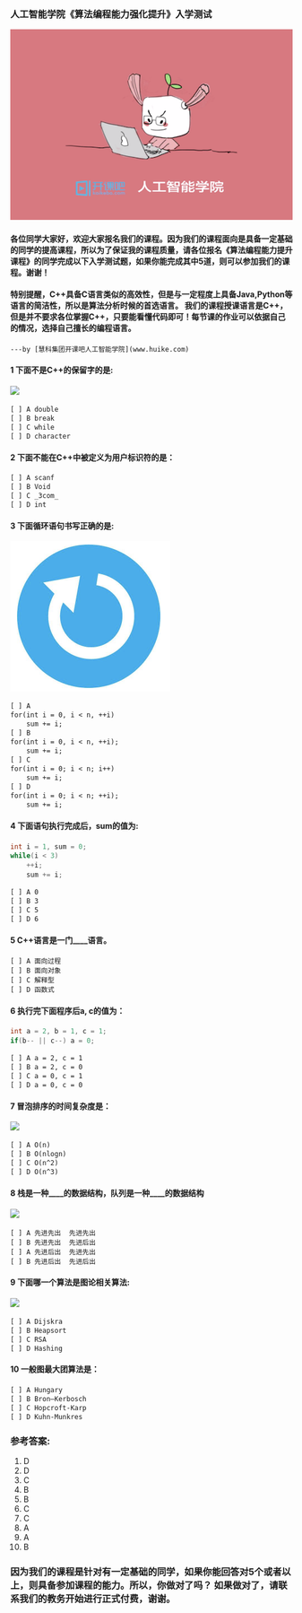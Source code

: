 ### 人工智能学院《算法编程能力强化提升》入学测试

![](images/kkb-ai.png)

####  各位同学大家好，欢迎大家报名我们的课程。因为我们的课程面向是具备一定基础的同学的提高课程，所以为了保证我的课程质量，请各位报名《算法编程能力提升课程》的同学完成以下入学测试题，如果你能完成其中5道，则可以参加我们的课程。谢谢！

#### 特别提醒，C++具备C语言类似的高效性，但是与一定程度上具备Java,Python等语言的简洁性，所以是算法分析时候的首选语言。 我们的课程授课语言是C++，但是**并不**要求各位掌握C++，只要能看懂代码即可！每节课的作业可以依据自己的情况，选择自己擅长的编程语言。

`---by [慧科集团开课吧人工智能学院](www.huike.com)`

#### 1 下面不是C++的保留字的是:

![](https://timgsa.baidu.com/timg?image&quality=80&size=b9999_10000&sec=1562866170670&di=93cda0bc9c1715ddcc1e9bb85ffb06d1&imgtype=0&src=http%3A%2F%2Fwww.62a.net%2Ftbimg%2Fimg02%2Fbao%2Fuploaded%2Fi3%2FTB1dv1eHFXXXXbJXXXXXXXXXXXX_%2521%25210-item_pic.jpg_290x290.jpg)
```
[ ] A double
[ ] B break
[ ] C while
[ ] D character
```

#### 2 下面不能在C++中被定义为用户标识符的是：
```
[ ] A scanf
[ ] B Void
[ ] C _3com_
[ ] D int
```

#### 3 下面循环语句书写正确的是:

![](images/loop.png)

```
[ ] A 
for(int i = 0, i < n, ++i)
	sum += i;
[ ] B
for(int i = 0, i < n, ++i);
	sum += i;
[ ] C
for(int i = 0; i < n; i++)
	sum += i;
[ ] D
for(int i = 0; i < n; ++i);
	sum += i;
```

#### 4 下面语句执行完成后，sum的值为:
```C++
int i = 1, sum = 0;
while(i < 3)
	++i;
	sum += i;
```

```
[ ] A 0
[ ] B 3
[ ] C 5
[ ] D 6
```

#### 5 C++语言是一门____语言。
```
[ ] A 面向过程
[ ] B 面向对象
[ ] C 解释型
[ ] D 函数式
```

#### 6 执行完下面程序后a, c的值为：
```C++
int a = 2, b = 1, c = 1;
if(b-- || c--) a = 0;
```

```
[ ] A a = 2, c = 1
[ ] B a = 2, c = 0
[ ] C a = 0, c = 1
[ ] D a = 0, c = 0  
```

#### 7 冒泡排序的时间复杂度是：
![](https://ss2.bdstatic.com/70cFvnSh_Q1YnxGkpoWK1HF6hhy/it/u=2123267923,1425594043&fm=26&gp=0.jpg)

```
[ ] A O(n)
[ ] B O(nlogn)
[ ] C O(n^2)
[ ] D O(n^3)
```
	
#### 8 栈是一种____的数据结构，队列是一种____的数据结构
![](https://timgsa.baidu.com/timg?image&quality=80&size=b9999_10000&sec=1562866469924&di=84a57dd4ca26c9896d106894584e15c8&imgtype=0&src=http%3A%2F%2Fdpic.tiankong.com%2Fcd%2Fxk%2FQJ6304626887.jpg)
```
[ ] A 先进先出  先进先出	
[ ] B 先进先出  先进后出
[ ] A 先进后出  先进先出	
[ ] B 先进后出  先进后出
```
	
#### 9 下面哪一个算法是图论相关算法:
![](https://timgsa.baidu.com/timg?image&quality=80&size=b9999_10000&sec=1563461212&di=b4230a6ac9549c56120d01c2b254120b&imgtype=jpg&er=1&src=http%3A%2F%2Fpic.tomrrow.com%2F2016%2F05%2Fimage.png)
```
[ ] A Dijskra
[ ] B Heapsort
[ ] C RSA
[ ] D Hashing
```
	
#### 10 一般图最大团算法是：
```
[ ] A Hungary
[ ] B Bron–Kerbosch
[ ] C Hopcroft-Karp
[ ] D Kuhn-Munkres
```

### 参考答案:
1. D
2. D
3. C
4. B
5. B
6. C 
7. C
8. A
9. A
10. B

### 因为我们的课程是针对有一定基础的同学，如果你能回答对5个或者以上，则具备参加课程的能力。所以，你做对了吗？ 如果做对了，请联系我们的教务开始进行正式付费，谢谢。
